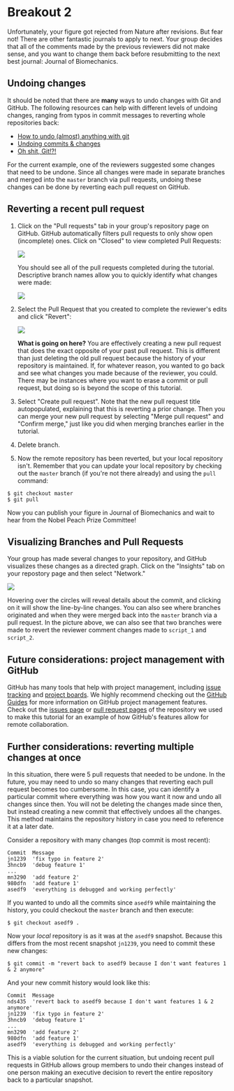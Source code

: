 # Breakout 2

Unfortunately, your figure got rejected from Nature after revisions. But fear not! There are other fantastic journals to 
apply to next. Your group decides that all of the comments made by the previous reviewers did not make sense, and you 
want to change them back before resubmitting to the next best journal: Journal of Biomechanics.

## Undoing changes
It should be noted that there are **many** ways to undo changes with Git and GitHub. The following resources can help
with different levels of undoing changes, ranging from typos in commit messages to reverting whole repositories back:
* [How to undo (almost) anything with git](https://github.blog/2015-06-08-how-to-undo-almost-anything-with-git/)
* [Undoing commits & changes](https://www.atlassian.com/git/tutorials/undoing-changes)
* [Oh shit, Git!?!](https://www.ohshitgit.com)

For the current example, one of the reviewers suggested some changes that need to be undone. Since all changes were
made in separate branches and merged into the `master` branch via pull requests, undoing these changes can be done by 
reverting each pull request on GitHub.

## Reverting a recent pull request
1. Click on the "Pull requests" tab in your group's repository page on GitHub. GitHub automatically filters pull requests 
to only show open (incomplete) ones. Click on "Closed" to view completed Pull Requests:

    ![](../media/closed_pr.png)

    You should see all of the pull requests completed during the tutorial. Descriptive branch names allow you to quickly 
    identify what changes were made:

    ![](../media/past_prs.png)

2. Select the Pull Request that you created to complete the reviewer's edits and click "Revert":

    ![](../media/revert_pr1.png)

    **What is going on here?** You are effectively creating a new pull request that does the exact opposite of your past 
    pull request. This is different than just deleting the old pull request because the history of your repository is 
    maintained. If, for whatever reason, you wanted to go back and see what changes you made because of the reviewer, 
    you could. There may be instances where you want to erase a commit or pull request, but doing so is beyond the scope 
    of this tutorial. 

3. Select "Create pull request". Note that the new pull request title autopopulated, explaining that this is reverting a 
prior change. Then you can merge your new pull request by selecting "Merge pull request" and "Confirm merge," just like 
you did when merging branches earlier in the tutorial.

4. Delete branch.

5. Now the remote repository has been reverted, but your local repository isn't. Remember that you can update your local
repository by checking out the `master` branch (if you're not there already) and using the `pull` command:
```
$ git checkout master
$ git pull
```
Now you can publish your figure in Journal of Biomechanics and wait to hear from the Nobel Peach Prize Committee! 

## Visualizing Branches and Pull Requests
Your group has made several changes to your repository, and GitHub visualizes these changes as a directed graph. 
Click on the "Insights" tab on your repostory page and then select "Network."

![](../media/network2.png)

Hovering over the circles will reveal details about the commit, and clicking on it will show the line-by-line changes. 
You can also see where branches originated and when they were merged back into the `master` branch via a pull request. 
In the picture above, we can also see that two branches were made to revert the reviewer comment changes made to 
`script_1` and `script_2`.

## Future considerations: project management with GitHub
GitHub has many tools that help with project management, including [issue tracking](https://guides.github.com/features/issues/) 
and [project boards](https://docs.github.com/en/github/managing-your-work-on-github/creating-a-project-board). 
We highly recommend checking out the [GitHub Guides](https://guides.github.com/) for more information on GitHub project 
management features. Check out the [issues page](https://github.com/alcantarar/ASB_Tutorial/issues?q=) or 
[pull request pages](https://github.com/alcantarar/ASB_Tutorial/pulls?q=is%3Apr+is%3Aclosed) of the repository we used 
to make this tutorial for an example of how GitHub's features allow for remote collaboration.

## Further considerations: reverting multiple changes at once
In this situation, there were 5 pull requests that needed to be undone. In the future, you may need to undo so many changes
that reverting each pull request becomes too cumbersome. In this case, you can identify a particular commit where 
everything was how you want it now and undo all changes since then. You will not be deleting the changes made since then, 
but instead creating a new commit that effectively undoes all the changes. This method maintains the repository history 
in case you need to reference it at a later date.

Consider a repository with many changes (top commit is most recent):
```
Commit  Message
jn1239  'fix typo in feature 2'
3hncb9  'debug feature 1'
...
mn3290  'add feature 2'
980dfn  'add feature 1'
asedf9  'everything is debugged and working perfectly'
```
If you wanted to undo all the commits since `asedf9` while maintaining the history, you could checkout the `master` 
branch and then execute:
```
$ git checkout asedf9 .
```
Now your *local* repository is as it was at the `asedf9` snapshot. Because this differs from the most recent snapshot 
`jn1239`, you need to commit these new changes:
```
$ git commit -m "revert back to asedf9 because I don't want features 1 & 2 anymore"
```
And your new commit history would look like this:
```
Commit  Message
nds435  'revert back to asedf9 because I don't want features 1 & 2 anymore'
jn1239  'fix typo in feature 2'
3hncb9  'debug feature 1'
...
mn3290  'add feature 2'
980dfn  'add feature 1'
asedf9  'everything is debugged and working perfectly'
```

This is a viable solution for the current situation, but undoing recent pull requests in GitHub allows group members to 
undo their changes instead of one person making an executive decision to revert the entire repository back
to a particular snapshot.